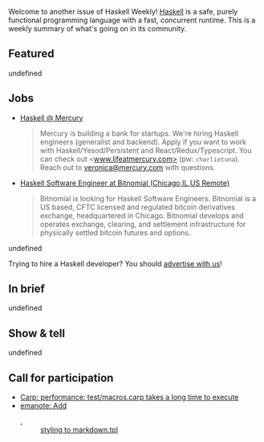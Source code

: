 Welcome to another issue of Haskell Weekly!
[Haskell](https://www.haskell.org) is a safe, purely functional programming language with a fast, concurrent runtime.
This is a weekly summary of what's going on in its community.

## Featured

undefined

## Jobs

<!-- Runs from 2021-04-22 to 2021-06-24. -->
- [Haskell @ Mercury](https://mercury.com/jobs/generalist-engineer)
  > Mercury is building a bank for startups. We're hiring Haskell engineers (generalist and backend). Apply if you want to work with Haskell/Yesod/Persistent and React/Redux/Typescript. You can check out <www.lifeatmercury.com> (pw: `charlietuna`). Reach out to <veronica@mercury.com> with questions.

<!-- Runs from 2021-05-20 to 2021-06-10. -->
- [Haskell Software Engineer at Bitnomial (Chicago,IL,US Remote)](https://bitnomial.com/jobs/)
  > Bitnomial is looking for Haskell Software Engineers. Bitnomial is a US based, CFTC licensed and regulated bitcoin derivatives exchange, headquartered in Chicago. Bitnomial develops and operates exchange, clearing, and settlement infrastructure for physically settled bitcoin futures and options.

undefined

Trying to hire a Haskell developer?
You should [advertise with us](https://haskellweekly.news/advertising.html)!

## In brief

undefined

## Show & tell

undefined

## Call for participation

-   [Carp: performance: test/macros.carp takes a long time to execute](https://github.com/carp-lang/Carp/issues/1215)
-   [emanote: Add <dl>, <dd> styling to markdown.tpl](https://github.com/srid/emanote/issues/32)
